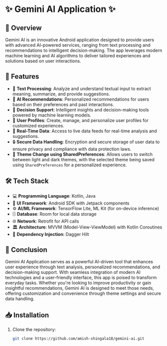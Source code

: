 # ✨ Gemini AI Application ✨

## 🌟 Overview

Gemini AI is an innovative Android application designed to provide users with advanced AI-powered services, ranging from text processing and recommendations to intelligent decision-making. The app leverages modern machine learning and AI algorithms to deliver tailored experiences and solutions based on user interactions.

## 🚀 Features

- 📄 **Text Processing**: Analyze and understand textual input to extract meaning, summarize, and provide suggestions.
- 🤖 **AI Recommendations**: Personalized recommendations for users based on their preferences and past interactions.
- 🧠 **Decision Support**: Intelligent insights and decision-making tools powered by machine learning models.
- 👤 **User Profiles**: Create, manage, and personalize user profiles for customized experiences.
- 📡 **Real-Time Data**: Access to live data feeds for real-time analysis and suggestions.
- 🔒 **Secure Data Handling**: Encryption and secure storage of user data to ensure privacy and compliance with data protection laws.
- 🎨 **Theme Change using SharedPreferences**: Allows users to switch between light and dark themes, with the selected theme being saved using `SharedPreferences` for a personalized experience.

## 🛠️ Tech Stack

- 💻 **Programming Language**: Kotlin, Java
- 🎨 **UI Framework**: Android SDK with Jetpack components
- ⚙️ **AI/ML Framework**: TensorFlow Lite, ML Kit (for on-device inference)
- 🗄️ **Database**: Room for local data storage
- 🌐 **Network**: Retrofit for API calls
- 🏛️ **Architecture**: MVVM (Model-View-ViewModel) with Kotlin Coroutines
- 🧩 **Dependency Injection**: Dagger Hilt



## 📝 Conclusion

Gemini AI Application serves as a powerful AI-driven tool that enhances user experience through text analysis, personalized recommendations, and decision-making support. With seamless integration of modern AI technologies and a user-friendly interface, this app is poised to transform everyday tasks. Whether you're looking to improve productivity or gain insightful recommendations, Gemini AI is designed to meet those needs, offering customization and convenience through theme settings and secure data handling.








## 📥 Installation

1. Clone the repository:
   ```bash
   git clone https://github.com/amish-shingala18/gemini-ai.git
